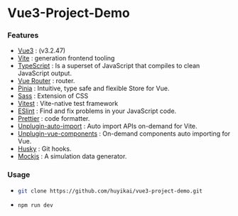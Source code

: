 # Vue3-Project-Demo

### Features

- [Vue3](https://vuejs.org/) : (v3.2.47)
- [Vite](https://vitejs.dev/) : generation frontend tooling 
- [TypeScript](https://www.typescriptlang.org/) : Is a superset of JavaScript that compiles to clean JavaScript output. 
- [Vue Router](https://router.vuejs.org/) : router.
- [Pinia](https://pinia.vuejs.org/) : Intuitive, type safe and flexible Store for Vue. 
- [Sass](https://sass-lang.com/) : Extension of CSS
- [Vitest](https://github.com/vitest-dev/vitest) : Vite-native test framework 
- [ESlint](https://eslint.org/) : Find and fix problems in your JavaScript code. 
- [Prettier](https://prettier.io/) : code formatter.
- [Unplugin-auto-import](https://github.com/antfu/unplugin-auto-import) : Auto import APIs on-demand for Vite. 
- [Unplugin-vue-components](https://github.com/antfu/unplugin-vue-components) : On-demand components auto importing for Vue. 
- [Husky](https://github.com/typicode/husky) : Git hooks. 
- [Mockjs](https://github.com/nuysoft/Mock/wiki/Getting-Started) : A simulation data generator. 

### Usage

- ```sh
  git clone https://github.com/huyikai/vue3-project-demo.git
  ```

- ```sh
  npm run dev
  ```

  

